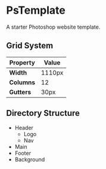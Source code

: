 # PsTemplate

A starter Photoshop website template.

## Grid System

| Property    | Value  |
|-------------|--------|
| **Width**   | 1110px |
| **Columns** | 12     |
| **Gutters** | 30px   |

## Directory Structure

- Header
    - Logo
    - Nav
- Main
- Footer
- Background
